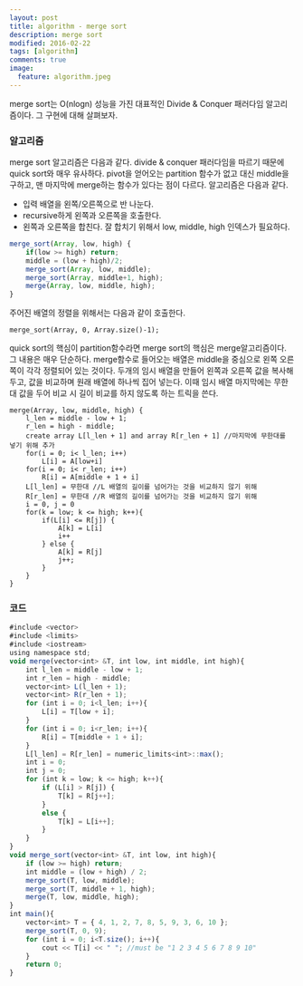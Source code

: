 ```yaml
---
layout: post
title: algorithm - merge sort
description: merge sort
modified: 2016-02-22
tags: [algorithm]
comments: true
image:
  feature: algorithm.jpeg
---
```


merge sort는 O(nlogn) 성능을 가진 대표적인 Divide & Conquer 패러다임 알고리즘이다. 그 구현에 대해 살펴보자. 

### 알고리즘

merge sort 알고리즘은 다음과 같다. divide & conquer 패러다임을 따르기 때문에 quick sort와 매우 유사하다. pivot을 얻어오는 partition 함수가 없고 대신 middle을 구하고, 맨 마지막에 merge하는 함수가 있다는 점이 다르다.  알고리즘은 다음과 같다. 

- 입력 배열을 왼쪽/오른쪽으로 반 나눈다. 
- recursive하게 왼쪽과 오른쪽을 호출한다. 
- 왼쪽과 오른쪽을 합친다. 잘 합치기 위해서 low, middle, high 인덱스가 필요하다. 

```javascript
merge_sort(Array, low, high) {
	if(low >= high) return;
	middle = (low + high)/2;
	merge_sort(Array, low, middle);
	merge_sort(Array, middle+1, high);
	merge(Array, low, middle, high);
}
```

주어진 배열의 정렬을 위해서는 다음과 같이 호출한다. 

```
merge_sort(Array, 0, Array.size()-1);
```

quick sort의 핵심이 partition함수라면 merge sort의 핵심은 merge알고리즘이다. 그 내용은 매우 단순하다. merge함수로 들어오는 배열은 middle을 중심으로 왼쪽 오른쪽이 각각 정렬되어 있는 것이다. 두개의 임시 배열을 만들어 왼쪽과 오른쪽 값을 복사해두고, 값을 비교하며 원래 배열에 하나씩 집어 넣는다. 이때 임시 배열 마지막에는 무한대 값을 두어 비교 시 길이 비교를 하지 않도록 하는 트릭을 쓴다. 

```
merge(Array, low, middle, high) {
	l_len = middle - low + 1; 
	r_len = high - middle;
	create array L[l_len + 1] and array R[r_len + 1] //마지막에 무한대를 넣기 위해 추가
	for(i = 0; i< l_len; i++) 
		L[i] = A[low+i]
	for(i = 0; i< r_len; i++)
		R[i] = A[middle + 1 + i]
	L[l_len] = 무한대 //L 배열의 길이를 넘어가는 것을 비교하지 않기 위해 
	R[r_len] = 무한대 //R 배열의 길이를 넘어가는 것을 비교하지 않기 위해 
	i = 0, j = 0
	for(k = low; k <= high; k++){
		if(L[i] <= R[j]) {
			A[k] = L[i]
			i++
		} else {
			A[k] = R[j]
			j++;
		}
	} 
}
```

### 코드 

```javascript
#include <vector>
#include <limits>
#include <iostream>
using namespace std;
void merge(vector<int> &T, int low, int middle, int high){
	int l_len = middle - low + 1;
	int r_len = high - middle;
	vector<int> L(l_len + 1);
	vector<int> R(r_len + 1);
	for (int i = 0; i<l_len; i++){
		L[i] = T[low + i];
	}
	for (int i = 0; i<r_len; i++){
		R[i] = T[middle + 1 + i];
	}
	L[l_len] = R[r_len] = numeric_limits<int>::max();
	int i = 0;
	int j = 0;
	for (int k = low; k <= high; k++){
		if (L[i] > R[j]) {
			T[k] = R[j++];
		}
		else {
			T[k] = L[i++];
		}
	}
}
void merge_sort(vector<int> &T, int low, int high){
	if (low >= high) return;
	int middle = (low + high) / 2;
	merge_sort(T, low, middle);
	merge_sort(T, middle + 1, high);
	merge(T, low, middle, high);
}
int main(){
	vector<int> T = { 4, 1, 2, 7, 8, 5, 9, 3, 6, 10 };
	merge_sort(T, 0, 9);
	for (int i = 0; i<T.size(); i++){
		cout << T[i] << " "; //must be "1 2 3 4 5 6 7 8 9 10"
	}
	return 0;
}
```
